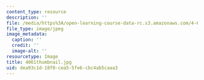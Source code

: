 ```yaml
---
content_type: resource
description: ''
file: /media/https%3A/open-learning-course-data-rc.s3.amazonaws.com/4-614-religious-architecture-and-islamic-cultures-fall-2002/dea93c1d18f0cea55fe6cbc4ab5caaa3_4061thumbnail.jpg
file_type: image/jpeg
image_metadata:
  caption: ''
  credit: ''
  image-alt: ''
resourcetype: Image
title: 4061thumbnail.jpg
uid: dea93c1d-18f0-cea5-5fe6-cbc4ab5caaa3
---
```

